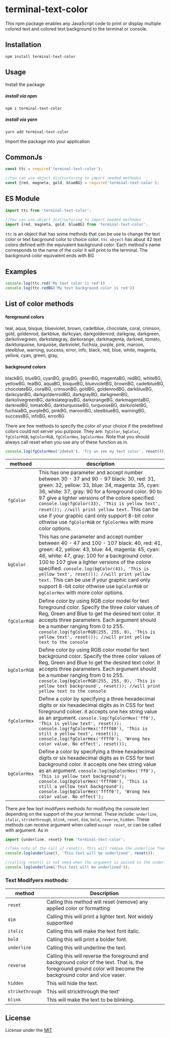 # terminal-text-color

This npm package enables any JavaScript code to print or display multiple colored text and colored text background to the terminal or console.


## Installation

`npm install terminal-text-color`

## Usage
Install the package

##### install via npm
`npm i terminal-text-color`

##### install via yarn
`yarn add terminal-text-color`

Import the package into your application

## CommonJs
```javascript
const ttc = require('terminal-text-color');

//You can use object distructuring to import needed methodes
const {red, magneta, gold, blueBG} = require('terminal-text-color');
```
## ES Module
```javascript
import ttc from 'terminal-text-color';

//You can use object distructuring to import needed methodes
import {red, magneta, gold, blueBG} from 'terminal-text-color';
```
`ttc` is an object that has some methods that can be use to change the text color or text bacground color to choice color.
`ttc object` has about 42 text colors defined with the equivalent background color. 
Each method's name corresponds to the name of the color it will print to the terminal. The background color equivalent ends with BG

## Examples
```javascript
console.log(ttc.red('My text color is red'))
console.log(ttc.redBG('My text background color is red'))
```

## List of color methods
#### foreground colors
teal, aqua, bisque, blueviolet, brown, cadetblue,
chocolate, coral, crimson, gold, goldenrod,
darkblue, darkcyan, darkgoldenrod, darkgray,
darkgreen, darkolivegreen, darkslategray,
darkorange, darkmagenta, darkred, tomato,
darkturquoise, turquoise, darkviolet, 
fuchsia, purple,  pink, maroon, 
steelblue, warning, success, error, info,
black, red, blue, white, magenta, yellow,
cyan, green, gray,
    
#### background colors
blackBG, blueBG, cyanBG, 
grayBG, greenBG, magentaBG, redBG, whiteBG,
yellowBG, tealBG, aquaBG, 
bisqueBG, bluevioletBG, brownBG, cadetblueBG,
chocolateBG, coralBG, crimsonBG, goldBG, goldenrodBG,
darkblueBG, darkcyanBG, darkgoldenrodBG, darkgrayBG,
darkgreenBG, darkolivegreenBG, darkslategrayBG,
darkorangeBG, darkmagentaBG, darkredBG, tomatoBG,
darkturquoiseBG, turquoiseBG, darkvioletBG, 
fuchsiaBG, purpleBG,  pinkBG, maroonBG, 
steelblueBG, warningBG, successBG, infoBG, errorBG

There are few methods to specify the color of your choice if the predefined colors could not server you purpose.
They are: `fgColor`, `bgColor`, `fgColorRGB`, `bgColorRGB`,  `fgColorHex`, `bgColorHex`.
Note that you should always call reset when you use any of these function as in.
```javascript
console.log(fgColorHex('2de6a9'), 'Try an see my text color', reset());
```

| methoed | description |
| ------------- | -------------------- |
| `fgColor` | This has one parameter and accept number between 30 - 37 and 90 - 97 black: 30, red: 31,  green: 32,  yellow: 33, blue: 34,  magenta: 35, cyan: 36, white: 37, gray: 90 for a foreground color. 90 to 97 give a lighter versions of the colore specified. ```console.log(fgColor(33), 'This is yellow text', reset()); //will print yellow text.``` This can be use if your graphic card only support 8-bit color othwise use `fgColorRGB` or `fgColorHex` with more color options. |
| `bgColor` | This has one parameter and accept number between 40 - 47 and 100 - 107 black: 40, red: 41,  green: 42,  yellow: 43, blue: 44,  magenta: 45, cyan: 46, white: 47, gray: 100 for a background color. 100 to 107 give a lighter versions of the colore specified. ```console.log(bgColor(43), 'This is yellow text', reset()); //will print yellow text.``` This can be use if your graphic card only support 8-bit color othwise use `bgColorRGB` or `bgColorHex` with more color options. |
| `fgColorRGB` |  Define color by using RGB color model for text foreground color. Specify the three color values of Reg, Green and Blue to get the desired text color. It accepts three parameters. Each argument should be a number ranging from 0 to 255. ```console.log(fgColorRGB(255, 255, 0), 'This is yellow text', reset()); //will print yellow text to the console``` |
| `bgColorRGB` |  Define color by using RGB color model for text background color. Specify the three color values of Reg, Green and Blue to get the desired text color. It accepts three parameters. Each argument should be a number ranging from 0 to 255. ```console.log(bgColorRGB(255, 255, 0), 'This is yellow text background', reset()); //will print yellow text to the console``` |
| `fgColorHex` | Define a color by specifying a three hexadecimal digits or six hexadecimal digits as in CSS for text foreground coloer. it accepts one hex string value as an argument. ```console.log(fgColorHex('ff0'), 'This is yellow text', reset()); console.log(fgColorHex('ffff00'), 'This is still a yellow text', reset()); console.log(fgColorHex('ffff0'), 'Wrong hex color value. No effect', reset());``` |
| `bgColorHex` | Define a color by specifying a three hexadecimal digits or six hexadecimal digits as in CSS for text background color. it accepts one hex string value as an argument. ```console.log(bgColorHex('ff0'), 'This is yellow text background'); console.log(bgColorHex('ffff00'), 'This is still a yellow text background'); console.log(bgColorHex('ffff0'), 'Wrong hex color value. No effect');``` |


There are few text modifyers methods for modifying the console text depending on the support of the your terminal.
These include: `underline`, `italic`, `strikethrough`, `blink`, `reset`, `dim`, `bold`, `reverse`, `hidden`.
These methods can receive argument when called `except reset`, or can be called with argument. As in
```javascript
import {underline, reset} from 'terminal-text-color';

//Take note of the call of reset(). This will remove the underline foematting and reset the terminal, if not every other text will be underlined.
console.log(underline(), 'This text will be underlined', reset()); 

//calling reset() is not need when the argument is passed to the underline() method for the modifer will be romoved automatically.
console.log(underline('This text will be underlined'));
```


### Text Modifyers mothods:

| method | Description |
| -------- | ---------- |
| `reset` | Calling this method will reset (remove) any applied color or formatting |
| `dim` | Calling this will print a lighter text. Not widely supportted |
| `italic` | Calling this will make the text font italic. |
| `bold` | Calling this will print a bolder font. |
| `underline` | Calling this will underline the text. |
| `reverse` | Calling this will reverse the foreground and background color of the text. That is, the foreground ground color will become the background color and vice vaser. |
| `hidden` | This will hide the text. |
| `strikethrough` | This will strickthrough the text' |
| `blink` | This will make the text to be blinking. |

## License
License under the
[MIT](https://github.com/uniqueiyke/terminal-text-color/blob/main/LICENSE)